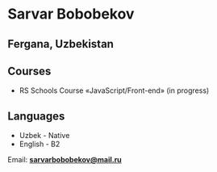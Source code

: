 # **Sarvar Bobobekov**


## Fergana, Uzbekistan


## Courses
- RS Schools Course  «JavaScript/Front-end» (in progress)


## Languages
- Uzbek - Native
- English - B2

 Email: **sarvarbobobekov@mail.ru**

